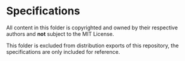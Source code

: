 Specifications
==============

All content in this folder is copyrighted and owned by their respective authors
and **not** subject to the MIT License.

This folder is excluded from distribution exports of this repository, the
specifications are only included for reference.
